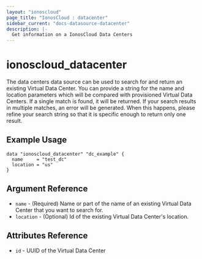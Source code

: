 ```yaml
---
layout: "ionoscloud"
page_title: "IonosCloud : datacenter"
sidebar_current: "docs-datasource-datacenter"
description: |-
  Get information on a IonosCloud Data Centers
---
```


# ionoscloud\_datacenter

The data centers data source can be used to search for and return an existing Virtual Data Center. You can provide a string for the name and location parameters which will be compared with provisioned Virtual Data Centers. If a single match is found, it will be returned. If your search results in multiple matches, an error will be generated. When this happens, please refine your search string so that it is specific enough to return only one result.

## Example Usage

```hcl
data "ionoscloud_datacenter" "dc_example" {
  name     = "test_dc"
  location = "us"
}
```

## Argument Reference

 * `name` - (Required) Name or part of the name of an existing Virtual Data Center that you want to search for.
 * `location` - (Optional) Id of the existing Virtual Data Center's location.

## Attributes Reference

 * `id` - UUID of the Virtual Data Center

